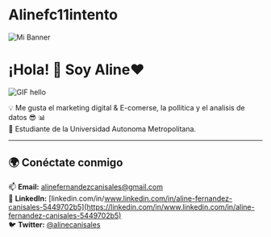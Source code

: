 # Alinefc11intento
![Mi Banner](https://www.clipartmax.com/png/middle/474-4744556_bt21shooky-sticker-bt21-shooky.png)
# ¡Hola! 👋 Soy Aline❤️
![GIF hello](https://i.pinimg.com/originals/70/d8/8e/70d88ec654be81fc2243de055a16c6ad.gif)

💡 Me gusta el marketing digital & E-comerse, la pollitica y el analisis de datos 😎 📊  
📍 Estudiante de la Universidad Autonoma Metropolitana.  

---
## 🌍 Conéctate conmigo  
📫 **Email:** [alinefernandezcanisales@gmail.com](mailto:alinefernandezcanisales@gmail.com)  
💼 **LinkedIn:** [linkedin.com/in/www.linkedin.com/in/aline-fernandez-canisales-5449702b5](https://linkedin.com/in/www.linkedin.com/in/aline-fernandez-canisales-5449702b5)  
🐦 **Twitter:** [@alinecanisales](https://x.com/alinecanisales?t=BZmgvRgfwY3_nTAE798U9g&s=08)  
